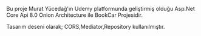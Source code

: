 Bu proje Murat Yücedağ'ın Udemy platformunda geliştirmiş olduğu Asp.Net Core Api 8.0 Onion Architecture ile BookCar Projesidir.

Tasarım deseni olarak; CORS,Mediator,Repository kullanılmıştır.

